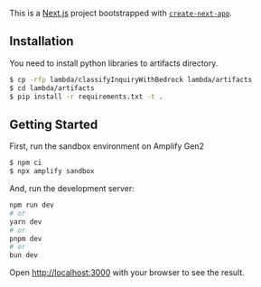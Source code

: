 This is a [Next.js](https://nextjs.org/) project bootstrapped with [`create-next-app`](https://github.com/vercel/next.js/tree/canary/packages/create-next-app).

## Installation

You need to install python libraries to artifacts directory.

```bash
$ cp -rfp lambda/classifyInquiryWithBedrock lambda/artifacts
$ cd lambda/artifacts
$ pip install -r requirements.txt -t .
```

## Getting Started

First, run the sandbox environment on Amplify Gen2

```bash
$ npm ci
$ npx amplify sandbox
```

And, run the development server:

```bash
npm run dev
# or
yarn dev
# or
pnpm dev
# or
bun dev
```

Open [http://localhost:3000](http://localhost:3000) with your browser to see the result.
